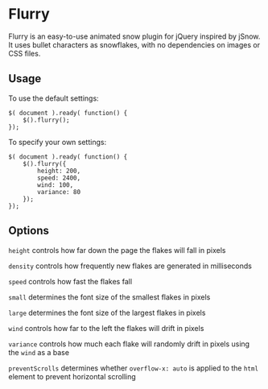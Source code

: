 Flurry
======

Flurry is an easy-to-use animated snow plugin for jQuery inspired by jSnow. It uses bullet characters as snowflakes, with no dependencies on images or CSS files.

Usage
-----

To use the default settings:

    $( document ).ready( function() {
        $().flurry();
    });

To specify your own settings:

    $( document ).ready( function() {
        $().flurry({
            height: 200,
            speed: 2400,
            wind: 100,
            variance: 80
        });
    });

Options
-------

`height` controls how far down the page the flakes will fall in pixels

`density` controls how frequently new flakes are generated in milliseconds

`speed` controls how fast the flakes fall

`small` determines the font size of the smallest flakes in pixels

`large` determines the font size of the largest flakes in pixels

`wind` controls how far to the left the flakes will drift in pixels

`variance` controls how much each flake will randomly drift in pixels using the `wind` as a base

`preventScrolls` determines whether `overflow-x: auto` is applied to the `html` element to prevent horizontal scrolling